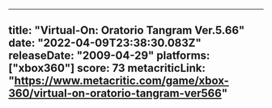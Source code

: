 
---
title: "Virtual-On: Oratorio Tangram Ver.5.66"
date: "2022-04-09T23:38:30.083Z"
releaseDate: "2009-04-29"
platforms: ["xbox360"]
score: 73
metacriticLink: "https://www.metacritic.com/game/xbox-360/virtual-on-oratorio-tangram-ver566"
---

